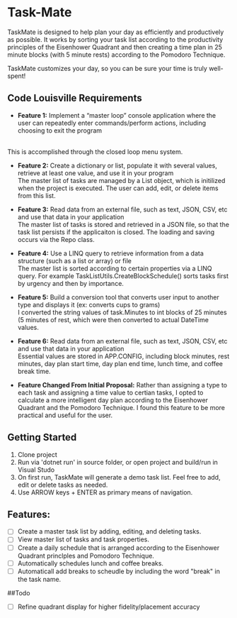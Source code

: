 # Task-Mate

TaskMate is designed to help plan your day as efficiently and productively as possible. It works by sorting your task list according to the productivity principles of the Eisenhower Quadrant and then creating a time plan in 25 minute blocks (with 5 minute rests) according to the  Pomodoro Technique.

TaskMate customizes your day, so you can be sure your time is truly well-spent!


## Code Louisville Requirements
- **Feature 1:** 
Implement a “master loop” console application where the user can repeatedly enter commands/perform actions, including choosing to exit the program
 <br />
This is accomplished through the closed loop menu system.

- **Feature 2:**
Create a dictionary or list, populate it with several values, retrieve at least one value, and use it in your program <br />
The master list of tasks are managed by a List<Task> object, which is initilized when the project is executed.  The user can add, edit, or delete items from this list.

- **Feature 3:** 
Read data from an external file, such as text, JSON, CSV, etc and use that data in your application <br />
The master list of tasks is stored and retrieved in a JSON file, so that the task list persists if the applicaiton is closed.  The loading and saving occurs via the Repo class.

- **Feature 4:** 
Use a LINQ query to retrieve information from a data structure (such as a list or array) or file <br/>
The master list is sorted according to certain properties via a LINQ query.  For example TaskListUtils.CreateBlockSchedule() sorts tasks first by urgency and then by importance.

- **Feature 5:** 
Build a conversion tool that converts user input to another type and displays it (ex: converts cups to grams) <br/>
I converted the string values of task.Minutes to int blocks of 25 minutes (5 minutes of rest,  which were then converted to actual DateTime values.   
  
- **Feature 6:** 
Read data from an external file, such as text, JSON, CSV, etc and use that data in your application <br />
Essential values are stored in APP.CONFIG, including block minutes, rest minutes, day plan start time, day plan end time, lunch time, and coffee break time.
  
  
- **Feature Changed From Initial Proposal:** 
Rather than assigning a type to each task and assigning a time value to certian tasks, I opted to calculate a more intelligent day plan according to the Eisenhower Quadrant and the Pomodoro Technique.  I found this feature to be more practical and useful for the user. <br/>


## Getting Started
1. Clone project 
2. Run via 'dotnet run' in source folder, or open project and build/run in Visual Studo
3. On first run, TaskMate will generate a demo task list.  Feel free to add, edit or delete tasks as needed.
4. Use ARROW keys + ENTER as primary means of navigation.

## Features:

- [ ] Create a master task list by adding, editing, and deleting tasks.
- [ ] View master list of tasks and task properties.
- [ ] Create a daily schedule that is arranged according to the Eisenhower Quadrant princlples and Pomodoro Technique.
- [ ] Automatically schedules lunch and coffee breaks.
- [ ] Automaticall add breaks to scheudle by including the word "break" in the task name.

##Todo
- [ ] Refine quadrant display for higher fidelity/placement accuracy

